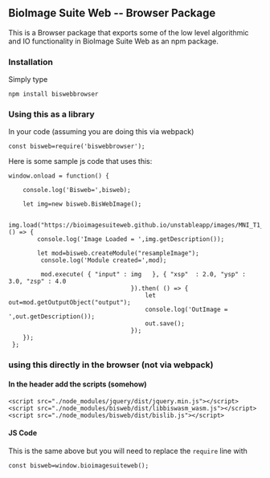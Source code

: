 ## BioImage Suite Web -- Browser Package

This is a Browser package that exports some of the low level
algorithmic and IO functionality in BioImage Suite Web as an npm package. 



### Installation

Simply type

    npm install biswebbrowser

### Using this as a library

In your code (assuming you are doing this via webpack)

    const bisweb=require('biswebbrowser');

Here is some sample js code that uses this:

    window.onload = function() {
    
        console.log('Bisweb=',bisweb);
    
        let img=new bisweb.BisWebImage();
    
        img.load("https://bioimagesuiteweb.github.io/unstableapp/images/MNI_T1_2mm_stripped_ras.nii.gz").then( () => {
            console.log('Image Loaded = ',img.getDescription());
    
            let mod=bisweb.createModule("resampleImage");
             console.log('Module created=',mod);
    
             mod.execute( { "input" : img   }, { "xsp"  : 2.0, "ysp" : 3.0, "zsp" : 4.0
                                      }).then( () => {
                                          let out=mod.getOutputObject("output");
                                          console.log('OutImage = ',out.getDescription());
                                          out.save();
                                      });
        });
     };

### using this directly in the browser (not via webpack)

#### In the header add the scripts (somehow)

    <script src="./node_modules/jquery/dist/jquery.min.js"></script>
    <script src="./node_modules/bisweb/dist/libbiswasm_wasm.js"></script>
    <script src="./node_modules/bisweb/dist/bislib.js"></script>

#### JS Code

This is the same above but you will need to replace the `require` line with

    const bisweb=window.bioimagesuiteweb();
    


